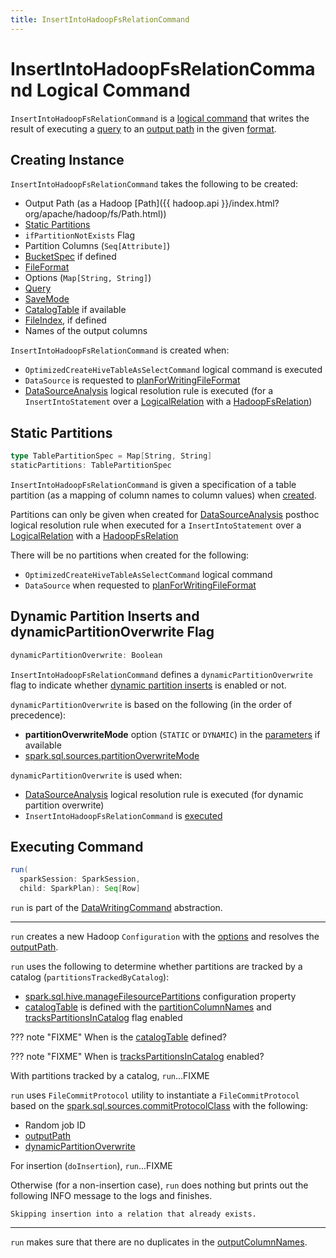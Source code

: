 ```yaml
---
title: InsertIntoHadoopFsRelationCommand
---
```


# InsertIntoHadoopFsRelationCommand Logical Command

`InsertIntoHadoopFsRelationCommand` is a [logical command](DataWritingCommand.md) that writes the result of executing a [query](#query) to an [output path](#outputPath) in the given [format](#fileFormat).

## Creating Instance

`InsertIntoHadoopFsRelationCommand` takes the following to be created:

* <span id="outputPath"> Output Path (as a Hadoop [Path]({{ hadoop.api }}/index.html?org/apache/hadoop/fs/Path.html))
* [Static Partitions](#staticPartitions)
* <span id="ifPartitionNotExists"> `ifPartitionNotExists` Flag
* <span id="partitionColumns"> Partition Columns (`Seq[Attribute]`)
* <span id="bucketSpec"> [BucketSpec](../bucketing/BucketSpec.md) if defined
* <span id="fileFormat"> [FileFormat](../files/FileFormat.md)
* <span id="options"> Options (`Map[String, String]`)
* <span id="query"> [Query](../logical-operators/LogicalPlan.md)
* <span id="mode"> [SaveMode](../DataFrameWriter.md#SaveMode)
* <span id="catalogTable"> [CatalogTable](../CatalogTable.md) if available
* <span id="fileIndex"> [FileIndex](../files/FileIndex.md), if defined
* <span id="outputColumnNames"> Names of the output columns

`InsertIntoHadoopFsRelationCommand` is created when:

* `OptimizedCreateHiveTableAsSelectCommand` logical command is executed
* `DataSource` is requested to [planForWritingFileFormat](../DataSource.md#planForWritingFileFormat)
* [DataSourceAnalysis](../logical-analysis-rules/DataSourceAnalysis.md) logical resolution rule is executed (for a `InsertIntoStatement` over a [LogicalRelation](LogicalRelation.md) with a [HadoopFsRelation](../files/HadoopFsRelation.md))

## <span id="staticPartitions"> Static Partitions

```scala
type TablePartitionSpec = Map[String, String]
staticPartitions: TablePartitionSpec
```

`InsertIntoHadoopFsRelationCommand` is given a specification of a table partition (as a mapping of column names to column values) when [created](#creating-instance).

Partitions can only be given when created for [DataSourceAnalysis](../logical-analysis-rules/DataSourceAnalysis.md) posthoc logical resolution rule when executed for a `InsertIntoStatement` over a [LogicalRelation](LogicalRelation.md) with a [HadoopFsRelation](../files/HadoopFsRelation.md)

There will be no partitions when created for the following:

* `OptimizedCreateHiveTableAsSelectCommand` logical command
* `DataSource` when requested to [planForWritingFileFormat](../DataSource.md#planForWritingFileFormat)

## <span id="dynamicPartitionOverwrite"> Dynamic Partition Inserts and dynamicPartitionOverwrite Flag

```scala
dynamicPartitionOverwrite: Boolean
```

`InsertIntoHadoopFsRelationCommand` defines a `dynamicPartitionOverwrite` flag to indicate whether [dynamic partition inserts](../dynamic-partition-inserts.md) is enabled or not.

`dynamicPartitionOverwrite` is based on the following (in the order of precedence):

* **partitionOverwriteMode** option (`STATIC` or `DYNAMIC`) in the [parameters](#parameters) if available
* [spark.sql.sources.partitionOverwriteMode](../configuration-properties.md#spark.sql.sources.partitionOverwriteMode)

`dynamicPartitionOverwrite` is used when:

* [DataSourceAnalysis](../logical-analysis-rules/DataSourceAnalysis.md) logical resolution rule is executed (for dynamic partition overwrite)
* `InsertIntoHadoopFsRelationCommand` is [executed](#run)

## <span id="run"> Executing Command

```scala
run(
  sparkSession: SparkSession,
  child: SparkPlan): Seq[Row]
```

`run` is part of the [DataWritingCommand](DataWritingCommand.md#run) abstraction.

---

`run` creates a new Hadoop `Configuration` with the [options](#options) and resolves the [outputPath](#outputPath).

`run` uses the following to determine whether partitions are tracked by a catalog (`partitionsTrackedByCatalog`):

* [spark.sql.hive.manageFilesourcePartitions](../SQLConf.md#manageFilesourcePartitions) configuration property
* [catalogTable](#catalogTable) is defined with the [partitionColumnNames](../CatalogTable.md#partitionColumnNames) and [tracksPartitionsInCatalog](../CatalogTable.md#tracksPartitionsInCatalog) flag enabled

??? note "FIXME"
    When is the [catalogTable](#catalogTable) defined?

??? note "FIXME"
    When is [tracksPartitionsInCatalog](../CatalogTable.md#tracksPartitionsInCatalog) enabled?

With partitions tracked by a catalog, `run`...FIXME

`run` uses `FileCommitProtocol` utility to instantiate a `FileCommitProtocol` based on the [spark.sql.sources.commitProtocolClass](../configuration-properties.md#spark.sql.sources.commitProtocolClass) with the following:

* Random job ID
* [outputPath](#outputPath)
* [dynamicPartitionOverwrite](#dynamicPartitionOverwrite)

For insertion (`doInsertion`), `run`...FIXME

Otherwise (for a non-insertion case), `run` does nothing but prints out the following INFO message to the logs and finishes.

```text
Skipping insertion into a relation that already exists.
```

---

`run` makes sure that there are no duplicates in the [outputColumnNames](#outputColumnNames).
